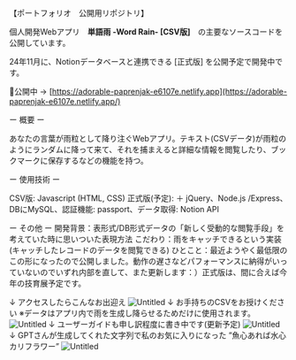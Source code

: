【ポートフォリオ　公開用リポジトリ】

個人開発Webアプリ　**単語雨 -Word Rain- [CSV版]**　の主要なソースコードを公開しています。

24年11月に、Notionデータベースと連携できる [正式版] を公開予定で開発中です。

🛑公開中 -> [https://adorable-paprenjak-e6107e.netlify.app](https://adorable-paprenjak-e6107e.netlify.app/)

ー 概要 ー

あなたの言葉が雨粒として降り注ぐWebアプリ。テキスト(CSVデータ)が雨粒のようにランダムに降って来て、それを捕まえると詳細な情報を閲覧したり、ブックマークに保存するなどの機能を持つ。

ー 使用技術 ー

CSV版: Javascript (HTML, CSS)
正式版(予定): ＋ jQuery、Node.js /Express、DBにMySQL、認証機能: passport、データ取得: Notion API

ー その他 ー
開発背景：表形式/DB形式データの「新しく受動的な閲覧手段」を考えていた時に思いついた表現方法
こだわり：雨をキャッチできるという実装 (キャッチしたレコードのデータを閲覧できる)
ひとこと：最近ようやく最低限のこの形になったので公開しました。動作の遅さなどパフォーマンスに納得がいっていないのでいずれ内部を直して、また更新します：）正式版は、間に合えば今年の技育展予定です。

↓ アクセスしたらこんなお出迎え
![Untitled](https://prod-files-secure.s3.us-west-2.amazonaws.com/9e940d05-ba00-4625-a5c9-28fd750bfa97/3f4c18d0-c55c-47e3-8a54-fbd4f8251441/Untitled.png)
↓ お手持ちのCSVをお授けください ※データはアプリ内で雨を生成し降らせるためだけに使用されます。
![Untitled](https://prod-files-secure.s3.us-west-2.amazonaws.com/9e940d05-ba00-4625-a5c9-28fd750bfa97/3f4c18d0-c55c-47e3-8a54-fbd4f8251441/Untitled.png)
↓ ユーザーガイドも申し訳程度に書き中です(更新予定)
![Untitled](https://prod-files-secure.s3.us-west-2.amazonaws.com/9e940d05-ba00-4625-a5c9-28fd750bfa97/b2f8b039-5a9e-4b57-9fdd-e1a0a3672568/Untitled.png)
↓ GPTさんが生成してくれた文字列で私のお気に入りになった ”魚心あれば水心カリフラワー”
![Untitled](https://prod-files-secure.s3.us-west-2.amazonaws.com/9e940d05-ba00-4625-a5c9-28fd750bfa97/a33b1da1-746a-4b8b-823d-645e1385e8f4/Untitled.png)
